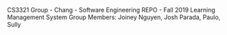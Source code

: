 CS3321 Group - Chang - Software Engineering REPO - Fall 2019
Learning Management System
Group Members: Joiney Nguyen, Josh Parada, Paulo, Sully 


